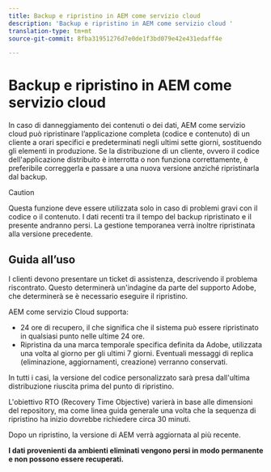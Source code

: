 ```yaml
---
title: Backup e ripristino in AEM come servizio cloud
description: 'Backup e ripristino in AEM come servizio cloud '
translation-type: tm+mt
source-git-commit: 8fba31951276d7e0de1f3bd079e42e431edaff4e

---
```



# Backup e ripristino in AEM come servizio cloud

In caso di danneggiamento dei contenuti o dei dati, AEM come servizio cloud può ripristinare l’applicazione completa (codice e contenuto) di un cliente a orari specifici e predeterminati negli ultimi sette giorni, sostituendo gli elementi in produzione.
Se la distribuzione di un cliente, ovvero il codice dell&#39;applicazione distribuito è interrotta o non funziona correttamente, è preferibile correggerla e passare a una nuova versione anziché ripristinarla dal backup.

>[!CAUTION]
>
>Questa funzione deve essere utilizzata solo in caso di problemi gravi con il codice o il contenuto. I dati recenti tra il tempo del backup ripristinato e il presente andranno persi. La gestione temporanea verrà inoltre ripristinata alla versione precedente.

## Guida all’uso

I clienti devono presentare un ticket di assistenza, descrivendo il problema riscontrato. Questo determinerà un&#39;indagine da parte del supporto Adobe, che determinerà se è necessario eseguire il ripristino.

AEM come servizio Cloud supporta:

* 24 ore di recupero, il che significa che il sistema può essere ripristinato in qualsiasi punto nelle ultime 24 ore.
* Ripristina da una marca temporale specifica definita da Adobe, utilizzata una volta al giorno per gli ultimi 7 giorni.  Eventuali messaggi di replica (eliminazione, aggiornamenti, creazione) verranno conservati.

In tutti i casi, la versione del codice personalizzato sarà presa dall&#39;ultima distribuzione riuscita prima del punto di ripristino.

L&#39;obiettivo RTO (Recovery Time Objective) varierà in base alle dimensioni del repository, ma come linea guida generale una volta che la sequenza di ripristino ha inizio dovrebbe richiedere circa 30 minuti.

Dopo un ripristino, la versione di AEM verrà aggiornata al più recente.

**I dati provenienti da ambienti eliminati vengono persi in modo permanente e non possono essere recuperati.**
